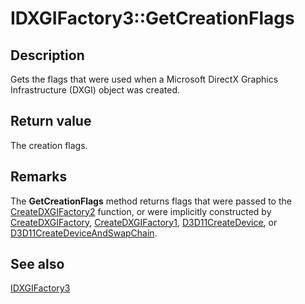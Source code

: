 # IDXGIFactory3::GetCreationFlags

## Description

Gets the flags that were used when a Microsoft DirectX Graphics Infrastructure (DXGI) object was created.

## Return value

The creation flags.

## Remarks

The **GetCreationFlags** method returns flags that were passed to the [CreateDXGIFactory2](https://learn.microsoft.com/windows/desktop/api/dxgi1_3/nf-dxgi1_3-createdxgifactory2) function, or were implicitly constructed by [CreateDXGIFactory](https://learn.microsoft.com/windows/desktop/api/dxgi/nf-dxgi-createdxgifactory), [CreateDXGIFactory1](https://learn.microsoft.com/windows/desktop/api/dxgi/nf-dxgi-createdxgifactory1), [D3D11CreateDevice](https://learn.microsoft.com/windows/desktop/api/d3d11/nf-d3d11-d3d11createdevice), or [D3D11CreateDeviceAndSwapChain](https://learn.microsoft.com/windows/desktop/api/d3d11/nf-d3d11-d3d11createdeviceandswapchain).

## See also

[IDXGIFactory3](https://learn.microsoft.com/windows/desktop/api/dxgi1_3/nn-dxgi1_3-idxgifactory3)